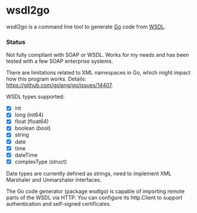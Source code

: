 # wsdl2go

wsdl2go is a command line tool to generate [Go](https://golang.org) code
from [WSDL](https://en.wikipedia.org/wiki/Web_Services_Description_Language).

### Status

Not fully compliant with SOAP or WSDL. Works for my needs and has been
tested with a few SOAP enterprise systems.

There are limitations related to XML namespaces in Go, which might impact
how this program works. Details: https://github.com/golang/go/issues/14407.

WSDL types supported:

- [x] int
- [x] long (int64)
- [x] float (float64)
- [x] boolean (bool)
- [x] string
- [x] date
- [x] time
- [x] dateTime
- [x] complexType (struct)

Date types are currently defined as strings, need to implement XML
Marshaler and Unmarshaler interfaces.

The Go code generator (package wsdlgo) is capable of importing remote
parts of the WSDL via HTTP. You can configure its http.Client to support
authentication and self-signed certificates.
